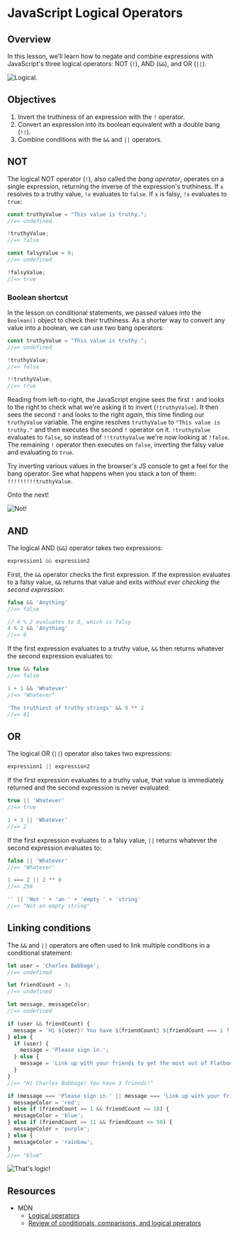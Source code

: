 # JavaScript Logical Operators

## Overview
In this lesson, we'll learn how to negate and combine expressions with JavaScript's three logical operators: NOT (`!`), AND (`&&`), and OR (`||`).

![Logical.](https://user-images.githubusercontent.com/17556281/28996880-439ba4ca-79d6-11e7-9500-3cb4a3ab8b72.gif)

## Objectives
1. Invert the truthiness of an expression with the `!` operator.
2. Convert an expression into its boolean equivalent with a double bang (`!!`).
3. Combine conditions with the `&&` and `||` operators.

## NOT
The logical NOT operator (`!`), also called the _bang operator_, operates on a single expression, returning the inverse of the expression's truthiness. If `x` resolves to a truthy value, `!x` evaluates to `false`. If `x` is falsy, `!x` evaluates to `true`:
```js
const truthyValue = "This value is truthy.";
//=> undefined

!truthyValue;
//=> false

const falsyValue = 0;
//=> undefined

!falsyValue;
//=> true
```

### Boolean shortcut
In the lesson on conditional statements, we passed values into the `Boolean()` object to check their truthiness. As a shorter way to convert any value into a boolean, we can use two bang operators:
```js
const truthyValue = "This value is truthy.";
//=> undefined

!truthyValue;
//=> false

!!truthyValue;
//=> true
```

Reading from left-to-right, the JavaScript engine sees the first `!` and looks to the right to check what we're asking it to invert (`!truthyValue`). It then sees the second `!` and looks to the right _again_, this time finding our `truthyValue` variable. The engine resolves `truthyValue` to `"This value is truthy."` and then executes the second `!` operator on it. `!truthyValue` evaluates to `false`, so instead of `!!truthyValue` we're now looking at `!false`. The remaining `!` operator then executes on `false`, inverting the falsy value and evaluating to `true`.

Try inverting various values in the browser's JS console to get a feel for the bang operator. See what happens when you stack a ton of them: `!!!!!!!!!truthyValue`.

Onto the next!

![Not!](https://user-images.githubusercontent.com/17556281/28983250-ea2d74e0-7926-11e7-8fed-8a6029d9903c.gif)

## AND
The logical AND (`&&`) operator takes two expressions:
```js
expression1 && expression2
```

First, the `&&` operator checks the first expression. If the expression evaluates to a falsy value, `&&` returns that value and exits _without ever checking the second expression_:
```js
false && 'Anything'
//=> false

// 4 % 2 evaluates to 0, which is falsy
4 % 2 && 'Anything'
//=> 0
```

If the first expression evaluates to a truthy value, `&&` then returns whatever the second expression evaluates to:
```js
true && false
//=> false

1 + 1 && 'Whatever'
//=> "Whatever"

'The truthiest of truthy strings' && 9 ** 2
//=> 81
```

## OR
The logical OR (`||`) operator also takes two expressions:
```js
expression1 || expression2
```

If the first expression evaluates to a truthy value, that value is immediately returned and the second expression is never evaluated:
```js
true || 'Whatever'
//=> true

1 + 1 || 'Whatever'
//=> 2
```

If the first expression evaluates to a falsy value, `||` returns whatever the second expression evaluates to:
```js
false || 'Whatever'
//=> "Whatever"

1 === 2 || 2 ** 8
//=> 256

'' || 'Not ' + 'an ' + 'empty ' + 'string'
//=> "Not an empty string"
```

## Linking conditions
The `&&` and `||` operators are often used to link multiple conditions in a conditional statement:
```js
let user = 'Charles Babbage';
//=> undefined

let friendCount = 3;
//=> undefined

let message, messageColor;
//=> undefined

if (user && friendCount) {
  message = `Hi ${user}! You have ${friendCount} ${friendCount === 1 ? 'friend' : 'friends'}!`;
} else {
  if (user) {
    message = 'Please sign in.';
  } else {
    message = 'Link up with your friends to get the most out of Flatbook!';
  }
}
//=> "Hi Charles Babbage! You have 3 friends!"

if (message === 'Please sign in.' || message === 'Link up with your friends to get the most out of Flatbook!') {
  messageColor = 'red';
} else if (friendCount >= 1 && friendCount <= 10) {
  messageColor = 'blue';
} else if (friendCount >= 11 && friendCount <= 50) {
  messageColor = 'purple';
} else {
  messageColor = 'rainbow';
}
//=> "blue"
```

![That's logic!](https://user-images.githubusercontent.com/17556281/28996875-12d91142-79d6-11e7-8dfe-c0c7bd9f1ffa.gif)

## Resources
- MDN
  + [Logical operators](https://developer.mozilla.org/en-US/docs/Web/JavaScript/Reference/Operators/Logical_Operators)
  + [Review of conditionals, comparisons, and logical operators](https://developer.mozilla.org/en-US/docs/Learn/JavaScript/Building_blocks/conditionals)
